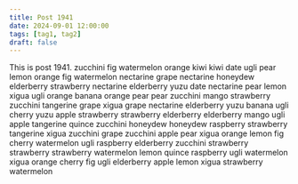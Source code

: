 ```yaml
---
title: Post 1941
date: 2024-09-01 12:00:00
tags: [tag1, tag2]
draft: false
---
```

This is post 1941.
zucchini
fig
watermelon
orange
kiwi
kiwi
date
ugli
pear
lemon
orange
fig
watermelon
nectarine
grape
nectarine
honeydew
elderberry
strawberry
nectarine
elderberry
yuzu
date
nectarine
pear
lemon
xigua
ugli
orange
banana
orange
pear
pear
zucchini
mango
strawberry
zucchini
tangerine
grape
xigua
grape
nectarine
elderberry
yuzu
banana
ugli
cherry
yuzu
apple
strawberry
strawberry
elderberry
elderberry
mango
ugli
apple
tangerine
quince
zucchini
honeydew
honeydew
raspberry
strawberry
tangerine
xigua
zucchini
grape
zucchini
apple
pear
xigua
orange
lemon
fig
cherry
watermelon
ugli
raspberry
elderberry
zucchini
strawberry
strawberry
strawberry
watermelon
lemon
quince
raspberry
ugli
watermelon
xigua
orange
cherry
fig
ugli
elderberry
apple
lemon
xigua
strawberry
watermelon
